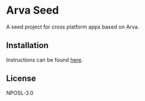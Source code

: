 # Arva Seed
A seed project for cross platform apps based on Arva.

## Installation
Instructions can be found <a href="http://arva.readme.io/docs/installation">here</a>.

## License
NPOSL-3.0